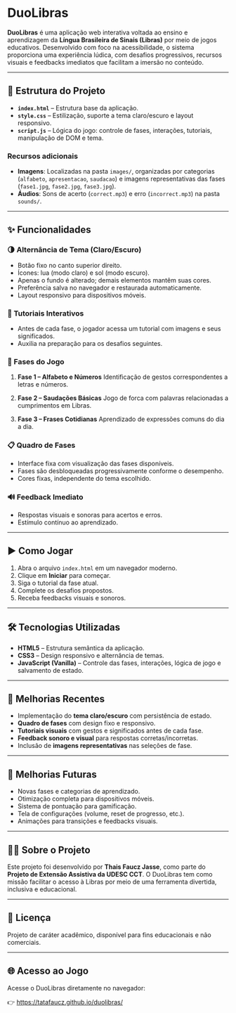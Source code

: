 # DuoLibras

**DuoLibras** é uma aplicação web interativa voltada ao ensino e aprendizagem da **Língua Brasileira de Sinais (Libras)** por meio de jogos educativos. Desenvolvido com foco na acessibilidade, o sistema proporciona uma experiência lúdica, com desafios progressivos, recursos visuais e feedbacks imediatos que facilitam a imersão no conteúdo.

---

## 📁 Estrutura do Projeto

* **`index.html`** – Estrutura base da aplicação.
* **`style.css`** – Estilização, suporte a tema claro/escuro e layout responsivo.
* **`script.js`** – Lógica do jogo: controle de fases, interações, tutoriais, manipulação de DOM e tema.

### Recursos adicionais

* **Imagens**: Localizadas na pasta `images/`, organizadas por categorias (`alfabeto`, `apresentacao`, `saudacao`) e imagens representativas das fases (`fase1.jpg`, `fase2.jpg`, `fase3.jpg`).
* **Áudios**: Sons de acerto (`correct.mp3`) e erro (`incorrect.mp3`) na pasta `sounds/`.

---

## ✨ Funcionalidades

### 🌗 Alternância de Tema (Claro/Escuro)

* Botão fixo no canto superior direito.
* Ícones: lua (modo claro) e sol (modo escuro).
* Apenas o fundo é alterado; demais elementos mantêm suas cores.
* Preferência salva no navegador e restaurada automaticamente.
* Layout responsivo para dispositivos móveis.

### 📘 Tutoriais Interativos

* Antes de cada fase, o jogador acessa um tutorial com imagens e seus significados.
* Auxilia na preparação para os desafios seguintes.

### 🧩 Fases do Jogo

1. **Fase 1 – Alfabeto e Números**
   Identificação de gestos correspondentes a letras e números.

2. **Fase 2 – Saudações Básicas**
   Jogo de forca com palavras relacionadas a cumprimentos em Libras.

3. **Fase 3 – Frases Cotidianas**
   Aprendizado de expressões comuns do dia a dia.

### 📋 Quadro de Fases

* Interface fixa com visualização das fases disponíveis.
* Fases são desbloqueadas progressivamente conforme o desempenho.
* Cores fixas, independente do tema escolhido.

### 🔊 Feedback Imediato

* Respostas visuais e sonoras para acertos e erros.
* Estímulo contínuo ao aprendizado.

---

## ▶️ Como Jogar

1. Abra o arquivo `index.html` em um navegador moderno.
2. Clique em **Iniciar** para começar.
3. Siga o tutorial da fase atual.
4. Complete os desafios propostos.
5. Receba feedbacks visuais e sonoros.

---

## 🛠 Tecnologias Utilizadas

* **HTML5** – Estrutura semântica da aplicação.
* **CSS3** – Design responsivo e alternância de temas.
* **JavaScript (Vanilla)** – Controle das fases, interações, lógica de jogo e salvamento de estado.

---

## 📌 Melhorias Recentes

* Implementação do **tema claro/escuro** com persistência de estado.
* **Quadro de fases** com design fixo e responsivo.
* **Tutoriais visuais** com gestos e significados antes de cada fase.
* **Feedback sonoro e visual** para respostas corretas/incorretas.
* Inclusão de **imagens representativas** nas seleções de fase.

---

## 🚀 Melhorias Futuras

* Novas fases e categorias de aprendizado.
* Otimização completa para dispositivos móveis.
* Sistema de pontuação para gamificação.
* Tela de configurações (volume, reset de progresso, etc.).
* Animações para transições e feedbacks visuais.

---

## 🙋‍♀️ Sobre o Projeto

Este projeto foi desenvolvido por **Thais Faucz Jasse**, como parte do **Projeto de Extensão Assistiva da UDESC CCT**. O DuoLibras tem como missão facilitar o acesso à Libras por meio de uma ferramenta divertida, inclusiva e educacional.

---

## 📄 Licença

Projeto de caráter acadêmico, disponível para fins educacionais e não comerciais.

---

## 🌐 Acesso ao Jogo

Acesse o DuoLibras diretamente no navegador:

👉 https://tatafaucz.github.io/duolibras/
